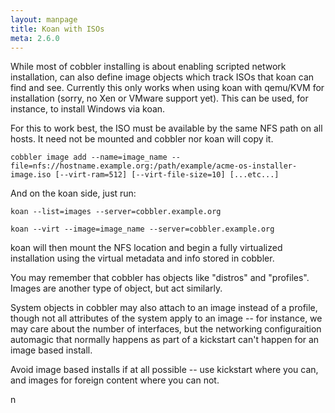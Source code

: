 ```yaml
---
layout: manpage
title: Koan with ISOs
meta: 2.6.0
---
```


<p>While most of cobbler installing is about enabling scripted network
installation, can also define image objects which track ISOs that
koan can find and see. Currently this only works when using koan
with qemu/KVM for installation (sorry, no Xen or VMware support
yet). This can be used, for instance, to install Windows via koan.</p>

<p>For this to work best, the ISO must be available by the same NFS
path on all hosts. It need not be mounted and cobbler nor koan will
copy it.</p>

<pre><code>cobbler image add --name=image_name --file=nfs://hostname.example.org:/path/example/acme-os-installer-image.iso [--virt-ram=512] [--virt-file-size=10] [...etc...]
</code></pre>

<p>And on the koan side, just run:</p>

<pre><code>koan --list=images --server=cobbler.example.org

koan --virt --image=image_name --server=cobbler.example.org
</code></pre>

<p>koan will then mount the NFS location and begin a fully virtualized
installation using the virtual metadata and info stored in
cobbler.</p>

<p>You may remember that cobbler has objects like "distros" and
"profiles". Images are another type of object, but act similarly.</p>

<p>System objects in cobbler may also attach to an image instead of a
profile, though not all attributes of the system apply to an image
-- for instance, we may care about the number of interfaces, but
the networking configuraition automagic that normally happens as
part of a kickstart can't happen for an image based install.</p>

<p>Avoid image based installs if at all possible -- use kickstart
where you can, and images for foreign content where you can not.</p>

<p>n</p>
